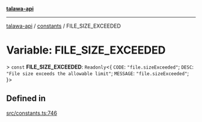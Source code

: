 [**talawa-api**](../../README.md)

***

[talawa-api](../../modules.md) / [constants](../README.md) / FILE\_SIZE\_EXCEEDED

# Variable: FILE\_SIZE\_EXCEEDED

\> `const` **FILE\_SIZE\_EXCEEDED**: `Readonly`\<\{ `CODE`: `"file.sizeExceeded"`; `DESC`: `"File size exceeds the allowable limit"`; `MESSAGE`: `"file.sizeExceeded"`; \}\>

## Defined in

[src/constants.ts:746](https://github.com/PalisadoesFoundation/talawa-api/blob/039b0f127fb8caa46d57186ab4b3bb27fe150903/src/constants.ts#L746)
